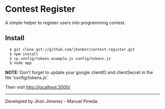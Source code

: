# Contest Register

A simple helper to register users into programming contest.

## Install

```sh
  $ git clone git://github.com/jhonber/contest-register.git
  $ npm install
  $ cp config/tokens.example.js config/tokens.js
  $ node app
```

**NOTE:** Don't forget to update your google clientID and  clientSecret in the file 'config/tokens.js'.

Then visit [http://localhost:3000/](http://localhost:3000/)


_______
Developed by Jhon Jimenez - Manuel Pineda.
